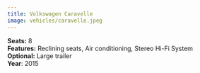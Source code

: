 ```yaml
---
title: Volkswagen Caravelle
image: vehicles/caravelle.jpeg
---
```


**Seats:** 8<br>
**Features:** Reclining seats, Air conditioning, Stereo Hi-Fi System<br>
**Optional:** Large trailer<br>
**Year**: 2015<br>